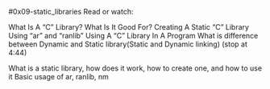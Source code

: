#0x09-static_libraries
Read or watch:

What Is A “C” Library? What Is It Good For?
Creating A Static “C” Library Using “ar” and “ranlib”
Using A “C” Library In A Program
What is difference between Dynamic and Static library(Static and Dynamic linking) (stop at 4:44)

What is a static library, how does it work, how to create one, and how to use it
Basic usage of ar, ranlib, nm
